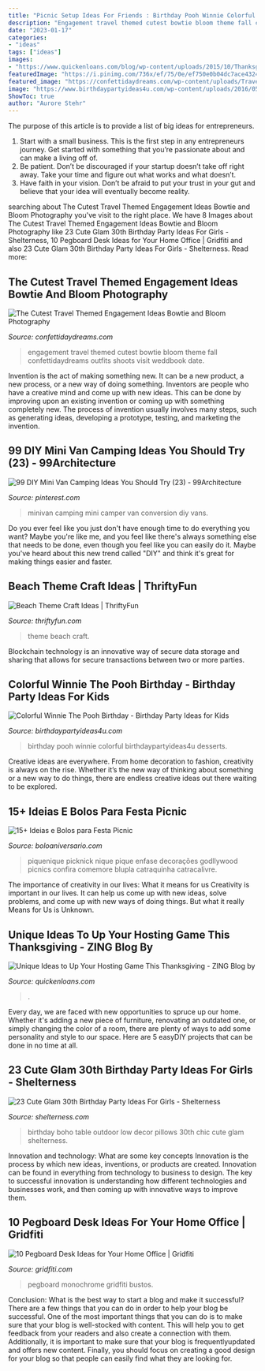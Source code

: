 ```yaml
---
title: "Picnic Setup Ideas For Friends : Birthday Pooh Winnie Colorful Birthdaypartyideas4u Desserts"
description: "Engagement travel themed cutest bowtie bloom theme fall confettidaydreams outfits shoots visit weddbook date"
date: "2023-01-17"
categories:
- "ideas"
tags: ["ideas"]
images:
- "https://www.quickenloans.com/blog/wp-content/uploads/2015/10/Thanksgiving-Dinner_HGTV.com_.jpg"
featuredImage: "https://i.pinimg.com/736x/ef/75/0e/ef750e0b04dc7ace43248a9f6f0415d3--mini-vans-minivan-camping.jpg"
featured_image: "https://confettidaydreams.com/wp-content/uploads/Travel-Themed-Engagement-Photos-30.jpeg"
image: "https://www.birthdaypartyideas4u.com/wp-content/uploads/2016/05/Colorful-Winnie-The-Pooh-Birthday-Desserts-600x891.jpg"
ShowToc: true
author: "Aurore Stehr"
---
```



The purpose of this article is to provide a list of big ideas for entrepreneurs.
1. Start with a small business. This is the first step in any entrepreneurs journey. Get started with something that you’re passionate about and can make a living off of.
2. Be patient. Don’t be discouraged if your startup doesn’t take off right away. Take your time and figure out what works and what doesn’t.
3. Have faith in your vision. Don’t be afraid to put your trust in your gut and believe that your idea will eventually become reality.

	

		
searching about The Cutest Travel Themed Engagement Ideas Bowtie and Bloom Photography you've visit to the right place. We have 8 Images about The Cutest Travel Themed Engagement Ideas Bowtie and Bloom Photography like 23 Cute Glam 30th Birthday Party Ideas For Girls - Shelterness, 10 Pegboard Desk Ideas for Your Home Office | Gridfiti and also 23 Cute Glam 30th Birthday Party Ideas For Girls - Shelterness. Read more:
		
    
## The Cutest Travel Themed Engagement Ideas Bowtie And Bloom Photography

<img loading=lazy src="https://confettidaydreams.com/wp-content/uploads/Travel-Themed-Engagement-Photos-30.jpeg" onerror="this.onerror=null;this.src='https://tse3.mm.bing.net/th?id=OIP.LG5XzWGGfl-jylEsYwhbWAHaKH&amp;pid=15.1';" alt="The Cutest Travel Themed Engagement Ideas Bowtie and Bloom Photography">

_Source: confettidaydreams.com_

>engagement travel themed cutest bowtie bloom theme fall confettidaydreams outfits shoots visit weddbook date. 

	

Invention is the act of making something new. It can be a new product, a new process, or a new way of doing something. Inventors are people who have a creative mind and come up with new ideas. This can be done by improving upon an existing invention or coming up with something completely new. The process of invention usually involves many steps, such as generating ideas, developing a prototype, testing, and marketing the invention.

    
## 99 DIY Mini Van Camping Ideas You Should Try (23) - 99Architecture

<img loading=lazy src="https://i.pinimg.com/736x/ef/75/0e/ef750e0b04dc7ace43248a9f6f0415d3--mini-vans-minivan-camping.jpg" onerror="this.onerror=null;this.src='https://tse3.mm.bing.net/th?id=OIP.nBexNuTEGOs0X-CjKio8DgHaJ3&amp;pid=15.1';" alt="99 DIY Mini Van Camping Ideas You Should Try (23) - 99Architecture">

_Source: pinterest.com_

>minivan camping mini camper van conversion diy vans. 

	

Do you ever feel like you just don't have enough time to do everything you want? Maybe you're like me, and you feel like there's always something else that needs to be done, even though you feel like you can easily do it. Maybe you've heard about this new trend called "DIY" and think it's great for making things easier and faster.

    
## Beach Theme Craft Ideas | ThriftyFun

<img loading=lazy src="https://img.thrfun.com/img/109/823/beach_theme_x1.jpg" onerror="this.onerror=null;this.src='https://tse4.mm.bing.net/th?id=OIP.b1KeShnRnSQQ_2v-MEW-zgHaE8&amp;pid=15.1';" alt="Beach Theme Craft Ideas | ThriftyFun">

_Source: thriftyfun.com_

>theme beach craft. 

	

Blockchain technology is an innovative way of secure data storage and sharing that allows for secure transactions between two or more parties.

    
## Colorful Winnie The Pooh Birthday - Birthday Party Ideas For Kids

<img loading=lazy src="https://www.birthdaypartyideas4u.com/wp-content/uploads/2016/05/Colorful-Winnie-The-Pooh-Birthday-Desserts-600x891.jpg" onerror="this.onerror=null;this.src='https://tse3.mm.bing.net/th?id=OIP.hITidikSgmSQZm-yBY8LqAHaK_&amp;pid=15.1';" alt="Colorful Winnie The Pooh Birthday - Birthday Party Ideas for Kids">

_Source: birthdaypartyideas4u.com_

>birthday pooh winnie colorful birthdaypartyideas4u desserts. 

	

Creative ideas are everywhere. From home decoration to fashion, creativity is always on the rise. Whether it’s the new way of thinking about something or a new way to do things, there are endless creative ideas out there waiting to be explored.

    
## 15+ Ideias E Bolos Para Festa Picnic

<img loading=lazy src="http://www.boloaniversario.com/wp-content/uploads/decoracao-festa-picnic-7.jpg" onerror="this.onerror=null;this.src='https://tse4.mm.bing.net/th?id=OIP.TLwcCs2pXqqLbbDx14C9OwHaLH&amp;pid=15.1';" alt="15+ Ideias e Bolos para Festa Picnic">

_Source: boloaniversario.com_

>piquenique picknick nique pique enfase decorações godllywood picnics confira comemore blupla catraquinha catracalivre. 

	

The importance of creativity in our lives: What it means for us
Creativity is important in our lives. It can help us come up with new ideas, solve problems, and come up with new ways of doing things. But what it really Means for Us is Unknown.

    
## Unique Ideas To Up Your Hosting Game This Thanksgiving - ZING Blog By

<img loading=lazy src="https://www.quickenloans.com/blog/wp-content/uploads/2015/10/Thanksgiving-Dinner_HGTV.com_.jpg" onerror="this.onerror=null;this.src='https://tse2.mm.bing.net/th?id=OIP.0KRmTHD1wU33kfs3-eRbbwHaFj&amp;pid=15.1';" alt="Unique Ideas to Up Your Hosting Game This Thanksgiving - ZING Blog by">

_Source: quickenloans.com_

>. 

	

Every day, we are faced with new opportunities to spruce up our home. Whether it's adding a new piece of furniture, renovating an outdated one, or simply changing the color of a room, there are plenty of ways to add some personality and style to our space. Here are 5 easyDIY projects that can be done in no time at all.

    
## 23 Cute Glam 30th Birthday Party Ideas For Girls - Shelterness

<img loading=lazy src="https://i.shelterness.com/2017/02/07-outdoor-boho-chic-birthday-party-decor-a-low-table-and-pillows.jpg" onerror="this.onerror=null;this.src='https://tse3.mm.bing.net/th?id=OIP.HFan_TwBxgy4zFM8MQTemwHaKH&amp;pid=15.1';" alt="23 Cute Glam 30th Birthday Party Ideas For Girls - Shelterness">

_Source: shelterness.com_

>birthday boho table outdoor low decor pillows 30th chic cute glam shelterness. 

	

Innovation and technology: What are some key concepts
Innovation is the process by which new ideas, inventions, or products are created. Innovation can be found in everything from technology to business to design. The key to successful innovation is understanding how different technologies and businesses work, and then coming up with innovative ways to improve them.

    
## 10 Pegboard Desk Ideas For Your Home Office | Gridfiti

<img loading=lazy src="https://gridfiti.com/wp-content/uploads/2021/07/Gridfiti_Blog_PegboardDeskIdeas_Monochrome.jpg" onerror="this.onerror=null;this.src='https://tse3.mm.bing.net/th?id=OIP.yuHv5NWRIvunj6SvCpM5eQHaEK&amp;pid=15.1';" alt="10 Pegboard Desk Ideas for Your Home Office | Gridfiti">

_Source: gridfiti.com_

>pegboard monochrome gridfiti bustos. 

	

Conclusion: What is the best way to start a blog and make it successful?
There are a few things that you can do in order to help your blog be successful. One of the most important things that you can do is to make sure that your blog is well-stocked with content. This will help you to get feedback from your readers and also create a connection with them. Additionally, it is important to make sure that your blog is frequentlyupdated and offers new content. Finally, you should focus on creating a good design for your blog so that people can easily find what they are looking for.

